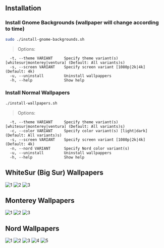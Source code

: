## Installation
### Install Gnome Backgrounds (wallpaper will change according to time)

```sh
sudo ./install-gnome-backgrounds.sh
```

> Options:

```
  -t, --theme VARIANT     Specify theme variant(s) [whitesur|monterey|ventura] (Default: All variants)s)
  -s, --screen VARIANT    Specify screen variant [1080p|2k|4k] (Default: 4k)
  -u, --uninstall         Uninstall wallpappers
  -h, --help              Show help
```

### Install Normal Wallpapers

```sh
./install-wallpapers.sh
```

> Options:

```
  -t, --theme VARIANT     Specify theme variant(s) [whitesur|monterey|ventura] (Default: All variants)s)
  -c, --color VARIANT     Specify color variant(s) [light|dark] (Default: All variants)s)
  -s, --screen VARIANT    Specify screen variant [1080p|2k|4k] (Default: 4k)
  -n, --nord VARIANT      Specify Nord color variant(s)
  -u, --uninstall         Uninstall wallpappers
  -h, --help              Show help
```

## WhiteSur (Big Sur) Wallpapers
![1](1080p/WhiteSur-light.png)
![2](1080p/WhiteSur.png)
![3](1080p/WhiteSur-dark.png)

## Monterey Wallpapers
![1](1080p/Monterey-light.png)
![2](1080p/Monterey.png)
![3](1080p/Monterey-dark.png)

## Nord Wallpapers
![1](Wallpaper-nord/Mojave-nord-light.png)
![2](Wallpaper-nord/Mojave-nord-dark.png)
![3](Wallpaper-nord/WhiteSur-nord-light.png)
![4](Wallpaper-nord/WhiteSur-nord-dark.png)
![5](Wallpaper-nord/Monterey-nord.png)
